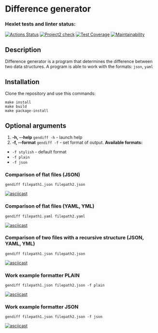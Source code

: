 # Difference generator


### Hexlet tests and linter status:
[![Actions Status](https://github.com/Pest12/python-project-50/workflows/hexlet-check/badge.svg)](https://github.com/Pest12/python-project-50/actions)
[![Project2 check](https://github.com/Pest12/python-project-50/actions/workflows/project2_test.yml/badge.svg)](https://github.com/Pest12/python-project-50/actions/worklows/project2_test.yml)
[![Test Coverage](https://api.codeclimate.com/v1/badges/ab1ba76d1100eb29e6a4/test_coverage)](https://codeclimate.com/github/Pest12/python-project-50/test_coverage)
[![Maintainability](https://api.codeclimate.com/v1/badges/ab1ba76d1100eb29e6a4/maintainability)](https://codeclimate.com/github/Pest12/python-project-50/maintainability)


## Description


Difference generator is a program that determines the difference between two data structures.
A program is able to work with the formats: ```json```, ```yaml```


## Installation


Clone the repository and use this commands:

```
make install
make build
make package-install
```


## Optional arguments

1. **-h, --help**  `gendiff -h` - launch help
2. **-f, --format** `gendiff -f` - set format of output. **Available formats:**
* `-f stylish` - default format
* `-f plain`
* `-f json`


### Comparison of flat files (JSON)

`gendiff filepath1.json filepath2.json`

[![asciicast](https://asciinema.org/a/604071.svg)](https://asciinema.org/a/604071)


### Comparison of flat files (YAML, YML)

`gendiff filepath1.yaml filepath2.yaml`

[![asciicast](https://asciinema.org/a/604620.svg)](https://asciinema.org/a/604620)

### Comparison of two files with a recursive structure (JSON, YAML, YML)

`gendiff filepath1.json filepath2.json`

[![asciicast](https://asciinema.org/a/605799.svg)](https://asciinema.org/a/605799)


### Work example formatter PLAIN

`gendiff filepath1.json filepath2.json -f plain`

[![asciicast](https://asciinema.org/a/606092.svg)](https://asciinema.org/a/606092)


### Work example formatter JSON

`gendiff filepath1.json filepath2.json -f json`

[![asciicast](https://asciinema.org/a/606204.svg)](https://asciinema.org/a/606204)
